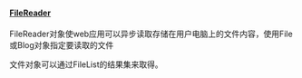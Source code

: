 #### [FileReader](https://developer.mozilla.org/en-US/docs/Web/API/FileReader)

FileReader对象使web应用可以异步读取存储在用户电脑上的文件内容，使用File或Blog对象指定要读取的文件

文件对象可以通过FileList的结果集来取得。